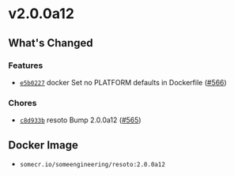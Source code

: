 # v2.0.0a12

## What's Changed

### Features

- [`e5b0227`](https://github.com/someengineering/resoto/commit/e5b0227) <span class="badge badge--secondary">docker</span> Set no PLATFORM defaults in Dockerfile ([#566](https://github.com/someengineering/resoto/pull/566))

### Chores

- [`c8d933b`](https://github.com/someengineering/resoto/commit/c8d933b) <span class="badge badge--secondary">resoto</span> Bump 2.0.0a12 ([#565](https://github.com/someengineering/resoto/pull/565))

## Docker Image

- `somecr.io/someengineering/resoto:2.0.0a12`
